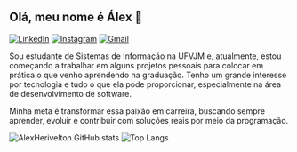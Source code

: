 ## Olá, meu nome é Álex 👋

[![LinkedIn](https://img.shields.io/badge/linkedin-%230077B5.svg?style=for-the-badge&logo=linkedin&logoColor=white)](https://www.linkedin.com/in/%C3%A1lex-herivelton-silveira-de-paula-25547926a/)
[![Instagram](https://img.shields.io/badge/Instagram-E4405F?style=for-the-badge&logo=instagram&logoColor=white)](https://www.instagram.com/alex.herivelts/)
[![Gmail](https://img.shields.io/badge/Gmail-D14836?style=for-the-badge&logo=gmail&logoColor=white)](mailto:alexherivelton@gmail.com)

Sou estudante de Sistemas de Informação na UFVJM e, atualmente, estou começando a trabalhar em alguns projetos pessoais para colocar em prática o que venho aprendendo na graduação. Tenho um grande interesse por tecnologia e tudo o que ela pode proporcionar, especialmente na área de desenvolvimento de software.

Minha meta é transformar essa paixão em carreira, buscando sempre aprender, evoluir e contribuir com soluções reais por meio da programação.

![AlexHerivelton GitHub stats](https://github-readme-stats.vercel.app/api?username=alexherivelton&show_icons=true&theme=dracula)
![Top Langs](https://github-readme-stats.vercel.app/api/top-langs/?username=alexherivelton&layout=compact&theme=tokyonight&hide=html)


